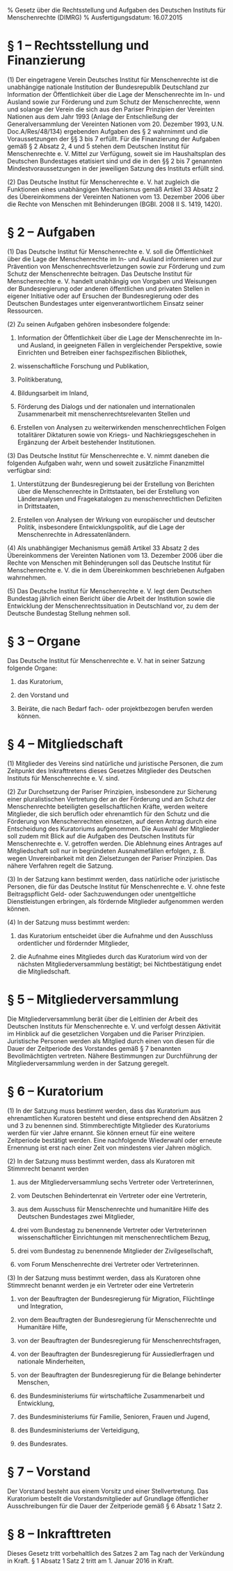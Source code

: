 % Gesetz über die Rechtsstellung und Aufgaben des Deutschen Instituts für Menschenrechte  (DIMRG)
% Ausfertigungsdatum: 16.07.2015
 
# § 1 – Rechtsstellung und Finanzierung

(1) Der eingetragene Verein Deutsches Institut für Menschenrechte ist die unabhängige nationale Institution der Bundesrepublik Deutschland zur Information der Öffentlichkeit über die Lage der Menschenrechte im In- und Ausland sowie zur Förderung und zum Schutz der Menschenrechte, wenn und solange der Verein die sich aus den Pariser Prinzipien der Vereinten Nationen aus dem Jahr 1993 (Anlage der Entschließung der Generalversammlung der Vereinten Nationen vom 20. Dezember 1993, U.N. Doc.A/Res/48/134) ergebenden Aufgaben des § 2 wahrnimmt und die Voraussetzungen der §§ 3 bis 7 erfüllt. Für die Finanzierung der Aufgaben gemäß § 2 Absatz 2, 4 und 5 stehen dem Deutschen Institut für Menschenrechte e. V. Mittel zur Verfügung, soweit sie im Haushaltsplan des Deutschen Bundestages etatisiert sind und die in den §§ 2 bis 7 genannten Mindestvoraussetzungen in der jeweiligen Satzung des Instituts erfüllt sind.

(2) Das Deutsche Institut für Menschenrechte e. V. hat zugleich die Funktionen eines unabhängigen Mechanismus gemäß Artikel 33 Absatz 2 des Übereinkommens der Vereinten Nationen vom 13. Dezember 2006 über die Rechte von Menschen mit Behinderungen (BGBl. 2008 II S. 1419, 1420).

# § 2 – Aufgaben

(1) Das Deutsche Institut für Menschenrechte e. V. soll die Öffentlichkeit über die Lage der Menschenrechte im In- und Ausland informieren und zur Prävention von Menschenrechtsverletzungen sowie zur Förderung und zum Schutz der Menschenrechte beitragen. Das Deutsche Institut für Menschenrechte e. V. handelt unabhängig von Vorgaben und Weisungen der Bundesregierung oder anderen öffentlichen und privaten Stellen in eigener Initiative oder auf Ersuchen der Bundesregierung oder des Deutschen Bundestages unter eigenverantwortlichem Einsatz seiner Ressourcen.

(2) Zu seinen Aufgaben gehören insbesondere folgende:

1. Information der Öffentlichkeit über die Lage der Menschenrechte im In- und Ausland, in geeigneten Fällen in vergleichender Perspektive, sowie Einrichten und Betreiben einer fachspezifischen Bibliothek,

2. wissenschaftliche Forschung und Publikation,

3. Politikberatung,

4. Bildungsarbeit im Inland,

5. Förderung des Dialogs und der nationalen und internationalen Zusammenarbeit mit menschenrechtsrelevanten Stellen und

6. Erstellen von Analysen zu weiterwirkenden menschenrechtlichen Folgen totalitärer Diktaturen sowie von Kriegs- und Nachkriegsgeschehen in Ergänzung der Arbeit bestehender Institutionen.

(3) Das Deutsche Institut für Menschenrechte e. V. nimmt daneben die folgenden Aufgaben wahr, wenn und soweit zusätzliche Finanzmittel verfügbar sind:

1. Unterstützung der Bundesregierung bei der Erstellung von Berichten über die Menschenrechte in Drittstaaten, bei der Erstellung von Länderanalysen und Fragekatalogen zu menschenrechtlichen Defiziten in Drittstaaten,

2. Erstellen von Analysen der Wirkung von europäischer und deutscher Politik, insbesondere Entwicklungspolitik, auf die Lage der Menschenrechte in Adressatenländern.

(4) Als unabhängiger Mechanismus gemäß Artikel 33 Absatz 2 des Übereinkommens der Vereinten Nationen vom 13. Dezember 2006 über die Rechte von Menschen mit Behinderungen soll das Deutsche Institut für Menschenrechte e. V. die in dem Übereinkommen beschriebenen Aufgaben wahrnehmen.

(5) Das Deutsche Institut für Menschenrechte e. V. legt dem Deutschen Bundestag jährlich einen Bericht über die Arbeit der Institution sowie die Entwicklung der Menschenrechtssituation in Deutschland vor, zu dem der Deutsche Bundestag Stellung nehmen soll.

# § 3 – Organe

Das Deutsche Institut für Menschenrechte e. V. hat in seiner Satzung folgende Organe:

1. das Kuratorium,

2. den Vorstand und

3. Beiräte, die nach Bedarf fach- oder projektbezogen berufen werden können.

# § 4 – Mitgliedschaft

(1) Mitglieder des Vereins sind natürliche und juristische Personen, die zum Zeitpunkt des Inkrafttretens dieses Gesetzes Mitglieder des Deutschen Instituts für Menschenrechte e. V. sind.

(2) Zur Durchsetzung der Pariser Prinzipien, insbesondere zur Sicherung einer pluralistischen Vertretung der an der Förderung und am Schutz der Menschenrechte beteiligten gesellschaftlichen Kräfte, werden weitere Mitglieder, die sich beruflich oder ehrenamtlich für den Schutz und die Förderung von Menschenrechten einsetzen, auf deren Antrag durch eine Entscheidung des Kuratoriums aufgenommen. Die Auswahl der Mitglieder soll zudem mit Blick auf die Aufgaben des Deutschen Instituts für Menschenrechte e. V. getroffen werden. Die Ablehnung eines Antrages auf Mitgliedschaft soll nur in begründeten Ausnahmefällen erfolgen, z. B. wegen Unvereinbarkeit mit den Zielsetzungen der Pariser Prinzipien. Das nähere Verfahren regelt die Satzung.

(3) In der Satzung kann bestimmt werden, dass natürliche oder juristische Personen, die für das Deutsche Institut für Menschenrechte e. V. ohne feste Beitragspflicht Geld- oder Sachzuwendungen oder unentgeltliche Dienstleistungen erbringen, als fördernde Mitglieder aufgenommen werden können.

(4) In der Satzung muss bestimmt werden:

1. das Kuratorium entscheidet über die Aufnahme und den Ausschluss ordentlicher und fördernder Mitglieder,

2. die Aufnahme eines Mitgliedes durch das Kuratorium wird von der nächsten Mitgliederversammlung bestätigt; bei Nichtbestätigung endet die Mitgliedschaft.

# § 5 – Mitgliederversammlung

Die Mitgliederversammlung berät über die Leitlinien der Arbeit des Deutschen Instituts für Menschenrechte e. V. und verfolgt dessen Aktivität im Hinblick auf die gesetzlichen Vorgaben und die Pariser Prinzipien. Juristische Personen werden als Mitglied durch einen von diesen für die Dauer der Zeitperiode des Vorstandes gemäß § 7 benannten Bevollmächtigten vertreten. Nähere Bestimmungen zur Durchführung der Mitgliederversammlung werden in der Satzung geregelt.

# § 6 – Kuratorium

(1) In der Satzung muss bestimmt werden, dass das Kuratorium aus ehrenamtlichen Kuratoren besteht und diese entsprechend den Absätzen 2 und 3 zu benennen sind. Stimmberechtigte Mitglieder des Kuratoriums werden für vier Jahre ernannt. Sie können erneut für eine weitere Zeitperiode bestätigt werden. Eine nachfolgende Wiederwahl oder erneute Ernennung ist erst nach einer Zeit von mindestens vier Jahren möglich.

(2) In der Satzung muss bestimmt werden, dass als Kuratoren mit Stimmrecht benannt werden

1. aus der Mitgliederversammlung sechs Vertreter oder Vertreterinnen,

2. vom Deutschen Behindertenrat ein Vertreter oder eine Vertreterin,

3. aus dem Ausschuss für Menschenrechte und humanitäre Hilfe des Deutschen Bundestages zwei Mitglieder,

4. drei vom Bundestag zu benennende Vertreter oder Vertreterinnen wissenschaftlicher Einrichtungen mit menschenrechtlichem Bezug,

5. drei vom Bundestag zu benennende Mitglieder der Zivilgesellschaft,

6. vom Forum Menschenrechte drei Vertreter oder Vertreterinnen.

(3) In der Satzung muss bestimmt werden, dass als Kuratoren ohne Stimmrecht benannt werden je ein Vertreter oder eine Vertreterin

1. von der Beauftragten der Bundesregierung für Migration, Flüchtlinge und Integration,

2. von dem Beauftragten der Bundesregierung für Menschenrechte und Humanitäre Hilfe,

3. von der Beauftragten der Bundesregierung für Menschenrechtsfragen,

4. von der Beauftragten der Bundesregierung für Aussiedlerfragen und nationale Minderheiten,

5. von der Beauftragten der Bundesregierung für die Belange behinderter Menschen,

6. des Bundesministeriums für wirtschaftliche Zusammenarbeit und Entwicklung,

7. des Bundesministeriums für Familie, Senioren, Frauen und Jugend,

8. des Bundesministeriums der Verteidigung,

9. des Bundesrates.

# § 7 – Vorstand

Der Vorstand besteht aus einem Vorsitz und einer Stellvertretung. Das Kuratorium bestellt die Vorstandsmitglieder auf Grundlage öffentlicher Ausschreibungen für die Dauer der Zeitperiode gemäß § 6 Absatz 1 Satz 2.

# § 8 – Inkrafttreten

Dieses Gesetz tritt vorbehaltlich des Satzes 2 am Tag nach der Verkündung in Kraft. § 1 Absatz 1 Satz 2 tritt am 1. Januar 2016 in Kraft.
